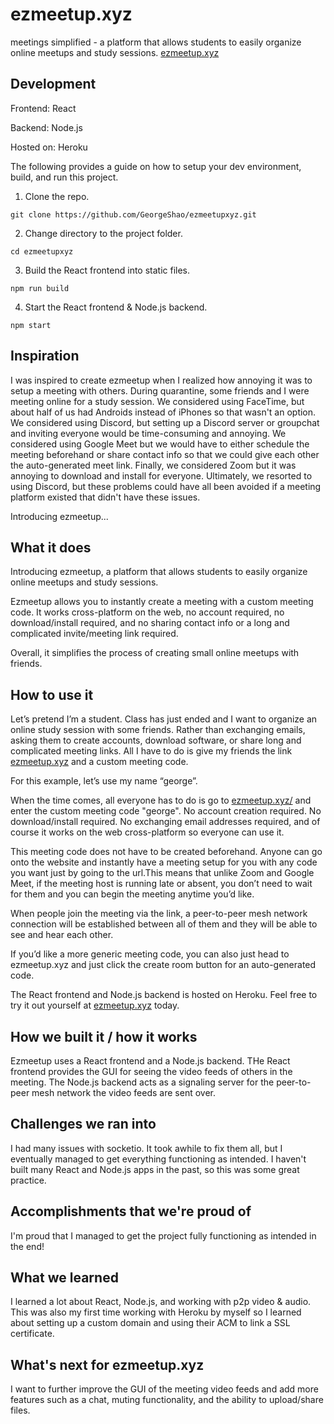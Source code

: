 # ezmeetup.xyz

meetings simplified - a platform that allows students to easily organize online meetups and study sessions.
[ezmeetup.xyz](http://www.ezmeetup.xyz)

## Development

Frontend: React

Backend: Node.js

Hosted on: Heroku

The following provides a guide on how to setup your dev environment, build, and run this project.

1. Clone the repo.

```git clone https://github.com/GeorgeShao/ezmeetupxyz.git```

2. Change directory to the project folder.

```cd ezmeetupxyz```

3. Build the React frontend into static files.

```npm run build```

4. Start the React frontend & Node.js backend.

```npm start```

## Inspiration
I was inspired to create ezmeetup when I realized how annoying it was to setup a meeting with others. During quarantine, some friends and I were meeting online for a study session. We considered using FaceTime, but about half of us had Androids instead of iPhones so that wasn't an option. We considered using Discord, but setting up a Discord server or groupchat and inviting everyone would be time-consuming and annoying. We considered using Google Meet but we would have to either schedule the meeting beforehand or share contact info so that we could give each other the auto-generated meet link. Finally, we considered Zoom but it was annoying to download and install for everyone. Ultimately, we resorted to using Discord, but these problems could have all been avoided if a meeting platform existed that didn't have these issues.

Introducing ezmeetup...

## What it does
Introducing ezmeetup, a platform that allows students to easily organize online meetups and study sessions.

Ezmeetup allows you to instantly create a meeting with a custom meeting code. It works cross-platform on the web, no account required, no download/install required, and no sharing contact info or a long and complicated invite/meeting link required.

Overall, it simplifies the process of creating small online meetups with friends.

## How to use it
Let’s pretend I’m a student. Class has just ended and I want to organize an online study session with some friends. Rather than exchanging emails, asking them to create accounts, download software, or share long and complicated meeting links. All I have to do is give my friends the link [ezmeetup.xyz](http://www.ezmeetup.xyz) and a custom meeting code.

For this example, let’s use my name “george”.

When the time comes, all everyone has to do is go to [ezmeetup.xyz/](http://www.ezmeetup.xyz) and enter the custom meeting code "george". No account creation required. No download/install required. No exchanging email addresses required, and of course it works on the web cross-platform so everyone can use it.

This meeting code does not have to be created beforehand. Anyone can go onto the website and instantly have a meeting setup for you with any code you want just by going to the url.This means that unlike Zoom and Google Meet, if the meeting host is running late or absent, you don’t need to wait for them and you can begin the meeting anytime you’d like.

When people join the meeting via the link, a peer-to-peer mesh network connection will be established between all of them and they will be able to see and hear each other.

If you’d like a more generic meeting code, you can also just head to ezmeetup.xyz and just click the create room button for an auto-generated code.

The React frontend and Node.js backend is hosted on Heroku. Feel free to try it out yourself at [ezmeetup.xyz](http://www.ezmeetup.xyz) today.

## How we built it / how it works
Ezmeetup uses a React frontend and a Node.js backend. THe React frontend provides the GUI for seeing the video feeds of others in the meeting. The Node.js backend acts as a signaling server for the peer-to-peer mesh network the video feeds are sent over.

## Challenges we ran into
I had many issues with socketio. It took awhile to fix them all, but I eventually managed to get everything functioning as intended. I haven't built many React and Node.js apps in the past, so this was some great practice.

## Accomplishments that we're proud of
I'm proud that I managed to get the project fully functioning as intended in the end!

## What we learned
I learned a lot about React, Node.js, and working with p2p video & audio. This was also my first time working with Heroku by myself so I learned about setting up a custom domain and using their ACM to link a SSL certificate.

## What's next for ezmeetup.xyz
I want to further improve the GUI of the meeting video feeds and add more features such as a chat, muting functionality, and the ability to upload/share files.
